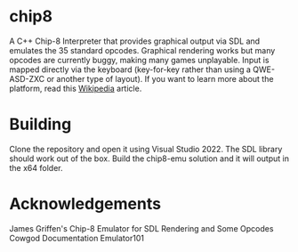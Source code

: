 # chip8
A C++ Chip-8 Interpreter that provides graphical output via SDL and emulates the 35 standard opcodes. Graphical rendering works but many opcodes are currently buggy, making many games unplayable. Input is mapped directly via the keyboard (key-for-key rather than using a QWE-ASD-ZXC or another type of layout). If you want to learn more about the platform, read this [Wikipedia](https://en.wikipedia.org/wiki/CHIP-8) article. 

# Building
Clone the repository and open it using Visual Studio 2022. The SDL library should work out of the box. Build the chip8-emu solution and it will output in the x64 folder.

# Acknowledgements

James Griffen's Chip-8 Emulator for SDL Rendering and Some Opcodes 
Cowgod Documentation
Emulator101
